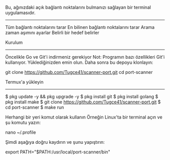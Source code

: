 Bu, ağınızdaki açık bağlantı noktalarını bulmanızı sağlayan bir terminal uygulamasıdır.

*****************************************************************************************

Tüm bağlantı noktalarını tarar
En bilinen bağlantı noktalarını tarar
Arama zaman aşımını ayarlar
Belirli bir hedef belirler



Kurulum
**************************************************************************
Öncelikle Go ve Git'i indirmeniz gerekiyor
Not: Programın bazı özellikleri Git'i kullanıyor. Yüklediğinizden emin olun.
Daha sonra bu depoyu klonlayın:

git clone https://github.com/Tugce41/scanner-port.git
cd port-scanner



Termux'a yükleyin
***************************************************************
$ pkg update -y && pkg upgrade -y
$ pkg install git
$ pkg install golang
$ pkg install make
$ git clone https://github.com/Tugce41/scanner-port.git
$ cd port-scanner
$ make run





Herhangi bir yeri komut olarak kullanın
Örneğin Linux'ta bir terminal açın ve şu komutu yazın:

nano ~/.profile

Şimdi aşağıya doğru kaydırın ve şunu yapıştırın:

export PATH="$PATH:/usr/local/port-scanner/bin"

